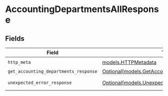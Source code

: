 # AccountingDepartmentsAllResponse


## Fields

| Field                                                                                              | Type                                                                                               | Required                                                                                           | Description                                                                                        |
| -------------------------------------------------------------------------------------------------- | -------------------------------------------------------------------------------------------------- | -------------------------------------------------------------------------------------------------- | -------------------------------------------------------------------------------------------------- |
| `http_meta`                                                                                        | [models.HTTPMetadata](../models/httpmetadata.md)                                                   | :heavy_check_mark:                                                                                 | N/A                                                                                                |
| `get_accounting_departments_response`                                                              | [Optional[models.GetAccountingDepartmentsResponse]](../models/getaccountingdepartmentsresponse.md) | :heavy_minus_sign:                                                                                 | Departments                                                                                        |
| `unexpected_error_response`                                                                        | [Optional[models.UnexpectedErrorResponse]](../models/unexpectederrorresponse.md)                   | :heavy_minus_sign:                                                                                 | Unexpected error                                                                                   |